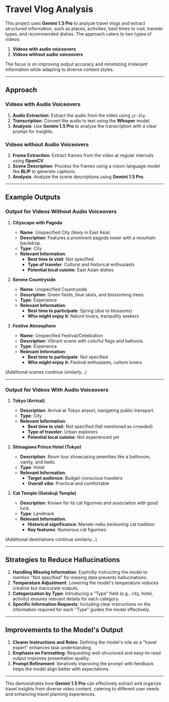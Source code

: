 # Travel Vlog Analysis 

This project uses **Gemini 1.5 Pro** to analyze travel vlogs and extract structured information, such as places, activities, best times to visit, traveler types, and recommended dishes. The approach caters to two types of videos:

1. **Videos with audio voiceovers**
2. **Videos without audio voiceovers**

The focus is on improving output accuracy and minimizing irrelevant information while adapting to diverse content styles.

---

## Approach

### Videos with Audio Voiceovers
1. **Audio Extraction**: Extract the audio from the video using `yt-dlp`.
2. **Transcription**: Convert the audio to text using the **Whisper** model.
3. **Analysis**: Use **Gemini 1.5 Pro** to analyze the transcription with a clear prompt for insights.

### Videos without Audio Voiceovers
1. **Frame Extraction**: Extract frames from the video at regular intervals using **OpenCV**.
2. **Scene Description**: Process the frames using a vision-language model like **BLIP** to generate captions.
3. **Analysis**: Analyze the scene descriptions using **Gemini 1.5 Pro**.

---

## Example Outputs

### Output for Videos Without Audio Voiceovers

1. **Cityscape with Pagoda**
   - **Name**: Unspecified City (likely in East Asia)
   - **Description**: Features a prominent pagoda tower with a mountain backdrop.
   - **Type**: City
   - **Relevant Information**:
     - **Best time to visit**: Not specified
     - **Type of traveler**: Cultural and historical enthusiasts
     - **Potential local cuisine**: East Asian dishes

2. **Serene Countryside**
   - **Name**: Unspecified Countryside
   - **Description**: Green fields, blue skies, and blossoming trees.
   - **Type**: Experience
   - **Relevant Information**:
     - **Best time to participate**: Spring (due to blossoms)
     - **Who might enjoy it**: Nature lovers, tranquility seekers

3. **Festive Atmosphere**
   - **Name**: Unspecified Festival/Celebration
   - **Description**: Vibrant scene with colorful flags and balloons.
   - **Type**: Experience
   - **Relevant Information**:
     - **Best time to participate**: Not specified
     - **Who might enjoy it**: Festival enthusiasts, culture lovers

(Additional scenes continue similarly...)

---

### Output for Videos With Audio Voiceovers

1. **Tokyo (Arrival)**
   - **Description**: Arrival at Tokyo airport, navigating public transport.
   - **Type**: City
   - **Relevant Information**:
     - **Best time to visit**: Not specified (fall mentioned as crowded)
     - **Type of traveler**: Urban explorers
     - **Potential local cuisine**: Not experienced yet

2. **Shinagawa Prince Hotel (Tokyo)**
   - **Description**: Room tour showcasing amenities like a bathroom, vanity, and beds.
   - **Type**: Hotel
   - **Relevant Information**:
     - **Target audience**: Budget-conscious travelers
     - **Overall vibe**: Practical and comfortable

3. **Cat Temple (Gotokuji Temple)**
   - **Description**: Known for its cat figurines and association with good luck.
   - **Type**: Landmark
   - **Relevant Information**:
     - **Historical significance**: Maneki-neko beckoning cat tradition
     - **Key features**: Numerous cat figurines

(Additional destinations continue similarly...)

---

## Strategies to Reduce Hallucinations

1. **Handling Missing Information**: Explicitly instructing the model to mention "Not specified" for missing data prevents hallucinations.
2. **Temperature Adjustment**: Lowering the model's temperature reduces creative but inaccurate outputs.
3. **Categorization by Type**: Introducing a "Type" field (e.g., city, hotel, activity) ensures relevant details for each category.
4. **Specific Information Requests**: Including clear instructions on the information required for each "Type" guides the model effectively.

---

## Improvements to the Model's Output

1. **Clearer Instructions and Roles**: Defining the model's role as a "travel expert" enhances task understanding.
2. **Emphasis on Formatting**: Requesting well-structured and easy-to-read output improves presentation quality.
3. **Prompt Refinement**: Iteratively improving the prompt with feedback helps the model align better with expectations.

---

This demonstrates how **Gemini 1.5 Pro** can effectively extract and organize travel insights from diverse video content, catering to different user needs and enhancing travel planning experiences.
